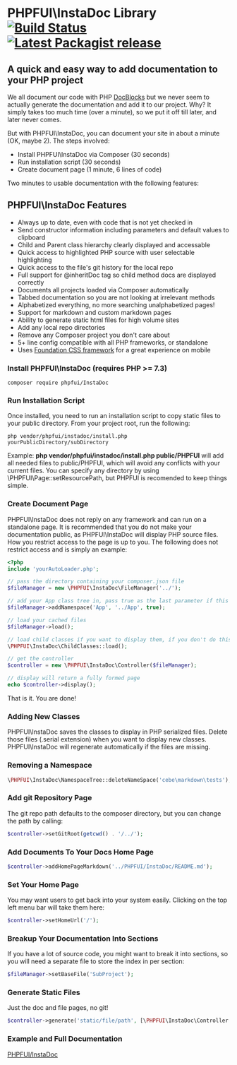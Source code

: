 # PHPFUI\InstaDoc Library [![Build Status](https://travis-ci.com/phpfui/InstaDoc.png?branch=master)](https://travis-ci.com/phpfui/InstaDoc) [![Latest Packagist release](https://img.shields.io/packagist/v/phpfui/InstaDoc.svg)](https://packagist.org/packages/phpfui/InstaDoc)

## A quick and easy way to add documentation to your PHP project

We all document our code with PHP [DocBlocks](https://en.wikipedia.org/wiki/PHPDoc) but we never seem to actually generate the documentation and add it to our project. Why? It simply takes too much time (over a minute), so we put it off till later, and later never comes.

But with PHPFUI\InstaDoc, you can document your site in about a minute (OK, maybe 2). The steps involved:
 * Install PHPFUI\InstaDoc via Composer (30 seconds)
 * Run installation script (30 seconds)
 * Create document page (1 minute, 6 lines of code)

 Two minutes to usable documentation with the following features:

## PHPFUI\InstaDoc Features
 * Always up to date, even with code that is not yet checked in
 * Send constructor information including parameters and default values to clipboard
 * Child and Parent class hierarchy clearly displayed and accessable
 * Quick access to highlighted PHP source with user selectable highlighting
 * Quick access to the file's git history for the local repo
 * Full support for @inheritDoc tag so child method docs are displayed correctly
 * Documents all projects loaded via Composer automatically
 * Tabbed documentation so you are not looking at irrelevant methods
 * Alphabetized everything, no more searching unalphabetized pages!
 * Support for markdown and custom markdown pages
 * Ability to generate static html files for high volume sites
 * Add any local repo directories
 * Remove any Composer project you don't care about
 * 5+ line config compatible with all PHP frameworks, or standalone
 * Uses [Foundation CSS framework](https://get.foundation) for a great experience on mobile

### Install PHPFUI\InstaDoc (requires PHP >= 7.3)
```
composer require phpfui/InstaDoc
```
### Run Installation Script
Once installed, you need to run an installation script to copy static files to your public directory.  From your project root, run the following:
```
php vendor/phpfui/instadoc/install.php yourPublicDirectory/subDirectory
```
Example: **php vendor/phpfui/instadoc/install.php public/PHPFUI** will add all needed files to public/PHPFUI, which will avoid any conflicts with your current files.  You can specify any directory by using \PHPFUI\Page::setResourcePath, but PHPFUI is recomended to keep things simple.

### Create Document Page
PHPFUI\InstaDoc does not reply on any framework and can run on a standalone page. It is recommended that you do not make your documentation public, as PHPFUI\InstaDoc will display PHP source files. How you restrict access to the page is up to you.  The following does not restrict access and is simply an example:

```php
<?php
include 'yourAutoLoader.php';

// pass the directory containing your composer.json file
$fileManager = new \PHPFUI\InstaDoc\FileManager('../');

// add your App class tree in, pass true as the last parameter if this namespace is in your local git repo.
$fileManager->addNamespace('App', '../App', true);

// load your cached files
$fileManager->load();

// load child classes if you want to display them, if you don't do this step, docs will not show classes that extend the displayed class
\PHPFUI\InstaDoc\ChildClasses::load();

// get the controller
$controller = new \PHPFUI\InstaDoc\Controller($fileManager);

// display will return a fully formed page
echo $controller->display();
```
That is it. You are done!

### Adding New Classes
PHPFUI\InstaDoc saves the classes to display in PHP serialized files.  Delete those files (.serial extension) when you want to display new classes. PHPFUI\InstaDoc will regenerate automatically if the files are missing.

### Removing a Namespace
```php
\PHPFUI\InstaDoc\NamespaceTree::deleteNameSpace('cebe\markdown\tests');
```

### Add git Repository Page
The git repo path defaults to the composer directory, but you can change the path by calling:
```php
$controller->setGitRoot(getcwd() . '/../');
```

### Add Documents To Your Docs Home Page
```php
$controller->addHomePageMarkdown('../PHPFUI/InstaDoc/README.md');
```

### Set Your Home Page
You may want users to get back into your system easily. Clicking on the top left menu bar will take them here:
```php
$controller->setHomeUrl('/');
```

### Breakup Your Documentation Into Sections
If you have a lot of source code, you might want to break it into sections, so you will need a separate file to store the index in per section:
```php
$fileManager->setBaseFile('SubProject');
```

### Generate Static Files
Just the doc and file pages, no git!
```php
$controller->generate('static/file/path', [\PHPFUI\InstaDoc\Controller::DOC_PAGE, \PHPFUI\InstaDoc\Controller::FILE_PAGE, ]));
```

### Example and Full Documentation

[PHPFUI/InstaDoc](http://www.phpfui.com)
